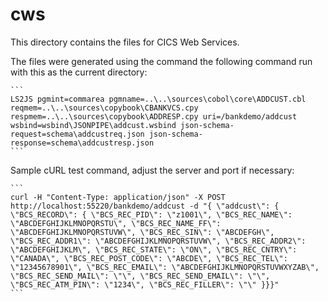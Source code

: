 # cws

This directory contains the files for CICS Web Services. 

The files were generated using the command the following command run with this as the current directory:

    ```
    LS2JS pgmint=commarea pgmname=..\..\sources\cobol\core\ADDCUST.cbl reqmem=..\..\sources\copybook\CBANKVCS.cpy respmem=..\..\sources\copybook\ADDRESP.cpy uri=/bankdemo/addcust wsbind=wsbind\JSONPIPE\addcust.wsbind json-schema-request=schema\addcustreq.json json-schema-response=schema\addcustresp.json
    ```

Sample cURL test command, adjust the server and port if necessary:

    ```
    curl -H "Content-Type: application/json" -X POST http://localhost:55220/bankdemo/addcust -d "{ \"addcust\": { \"BCS_RECORD\": { \"BCS_REC_PID\": \"z1001\", \"BCS_REC_NAME\": \"ABCDEFGHIJKLMNOPQRSTU\", \"BCS_REC_NAME_FF\": \"ABCDEFGHIJKLMNOPQRSTUVW\", \"BCS_REC_SIN\": \"ABCDEFGH\", \"BCS_REC_ADDR1\": \"ABCDEFGHIJKLMNOPQRSTUVW\", \"BCS_REC_ADDR2\": \"ABCDEFGHIJKLM\", \"BCS_REC_STATE\": \"ON\", \"BCS_REC_CNTRY\": \"CANADA\", \"BCS_REC_POST_CODE\": \"ABCDE\", \"BCS_REC_TEL\": \"12345678901\", \"BCS_REC_EMAIL\": \"ABCDEFGHIJKLMNOPQRSTUVWXYZAB\", \"BCS_REC_SEND_MAIL\": \"\", \"BCS_REC_SEND_EMAIL\": \"\", \"BCS_REC_ATM_PIN\": \"1234\", \"BCS_REC_FILLER\": \"\" }}}"
    ```